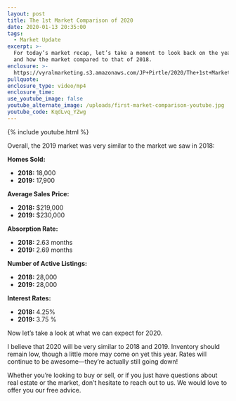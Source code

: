 ```yaml
---
layout: post
title: The 1st Market Comparison of 2020
date: 2020-01-13 20:35:00
tags:
  - Market Update
excerpt: >-
  For today’s market recap, let’s take a moment to look back on the year 2019
  and how the market compared to that of 2018.
enclosure: >-
  https://vyralmarketing.s3.amazonaws.com/JP+Pirtle/2020/The+1st+Market+Comparison+of+2020.mp4
pullquote:
enclosure_type: video/mp4
enclosure_time:
use_youtube_image: false
youtube_alternate_image: /uploads/first-market-comparison-youtube.jpg
youtube_code: KqdLvq_YZwg
---
```


{% include youtube.html %}

Overall, the 2019 market was very similar to the market we saw in 2018:

**Homes Sold:**

* **2018:** 18,000
* **2019:** 17,900

**Average Sales Price:&nbsp;**

* **2018:** $219,000
* **2019:** $230,000

**Absorption Rate:**

* **2018:** 2.63 months
* **2019:** 2.69 months

**Number of Active Listings:**

* **2018:** 28,000
* **2019:** 28,000

**Interest Rates:**

* **2018:** 4.25%
* **2019:** 3.75 %

Now let’s take a look at what we can expect for 2020.

I believe that 2020 will be very similar to 2018 and 2019. Inventory should remain low, though a little more may come on yet this year. Rates will continue to be awesome—they’re actually still going down\!

Whether you’re looking to buy or sell, or if you just have questions about real estate or the market, don’t hesitate to reach out to us. We would love to offer you our free advice.